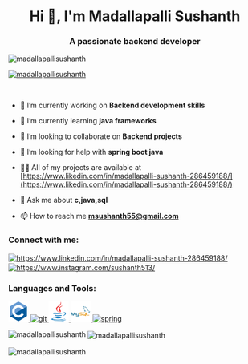 <h1 align="center">Hi 👋, I'm Madallapalli Sushanth</h1>
<h3 align="center">A passionate backend developer</h3>

<p align="left"> <img src="https://komarev.com/ghpvc/?username=madallapallisushanth&label=Profile%20views&color=0e75b6&style=flat" alt="madallapallisushanth" /> </p>

<p align="left"> <a href="https://github.com/ryo-ma/github-profile-trophy"><img src="https://github-profile-trophy.vercel.app/?username=madallapallisushanth" alt="madallapallisushanth" /></a> </p>

<p align="left"> <a href="https://twitter.com/" target="blank"><img src="https://img.shields.io/twitter/follow/?logo=twitter&style=for-the-badge" alt="" /></a> </p>

- 🔭 I’m currently working on **Backend development skills**

- 🌱 I’m currently learning **java frameworks**

- 👯 I’m looking to collaborate on **Backend projects**

- 🤝 I’m looking for help with **spring boot java**

- 👨‍💻 All of my projects are available at [https://www.likedin.com/in/madallapalli-sushanth-286459188/](https://www.likedin.com/in/madallapalli-sushanth-286459188/)

- 💬 Ask me about **c,java,sql**

- 📫 How to reach me **msushanth55@gmail.com**

<h3 align="left">Connect with me:</h3>
<p align="left">
<a href="https://linkedin.com/in/https://www.linkedin.com/in/madallapalli-sushanth-286459188/" target="blank"><img align="center" src="https://raw.githubusercontent.com/rahuldkjain/github-profile-readme-generator/master/src/images/icons/Social/linked-in-alt.svg" alt="https://www.linkedin.com/in/madallapalli-sushanth-286459188/" height="30" width="40" /></a>
<a href="https://instagram.com/https://www.instagram.com/sushanth513/" target="blank"><img align="center" src="https://raw.githubusercontent.com/rahuldkjain/github-profile-readme-generator/master/src/images/icons/Social/instagram.svg" alt="https://www.instagram.com/sushanth513/" height="30" width="40" /></a>
</p>

<h3 align="left">Languages and Tools:</h3>
<p align="left"> <a href="https://www.cprogramming.com/" target="_blank"> <img src="https://raw.githubusercontent.com/devicons/devicon/master/icons/c/c-original.svg" alt="c" width="40" height="40"/> </a> <a href="https://git-scm.com/" target="_blank"> <img src="https://www.vectorlogo.zone/logos/git-scm/git-scm-icon.svg" alt="git" width="40" height="40"/> </a> <a href="https://www.java.com" target="_blank"> <img src="https://raw.githubusercontent.com/devicons/devicon/master/icons/java/java-original.svg" alt="java" width="40" height="40"/> </a> <a href="https://www.mysql.com/" target="_blank"> <img src="https://raw.githubusercontent.com/devicons/devicon/master/icons/mysql/mysql-original-wordmark.svg" alt="mysql" width="40" height="40"/> </a> <a href="https://spring.io/" target="_blank"> <img src="https://www.vectorlogo.zone/logos/springio/springio-icon.svg" alt="spring" width="40" height="40"/> </a> </p>

<p><img align="left" src="https://github-readme-stats.vercel.app/api/top-langs?username=madallapallisushanth&show_icons=true&locale=en&layout=compact" alt="madallapallisushanth" /></p>

<p>&nbsp;<img align="center" src="https://github-readme-stats.vercel.app/api?username=madallapallisushanth&show_icons=true&locale=en" alt="madallapallisushanth" /></p>

<p><img align="center" src="https://github-readme-streak-stats.herokuapp.com/?user=madallapallisushanth&" alt="madallapallisushanth" /></p>
